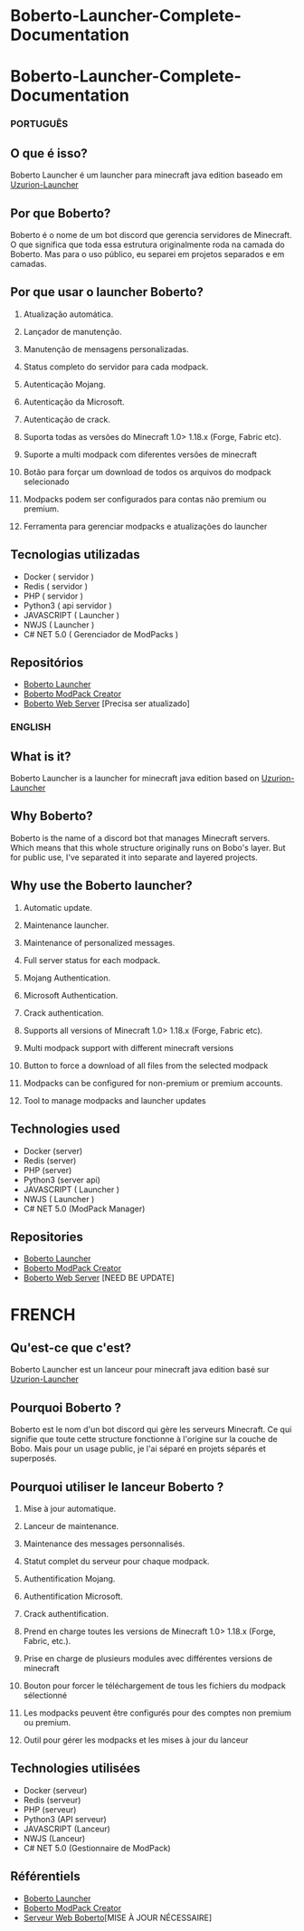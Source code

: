 # Boberto-Launcher-Complete-Documentation

# Boberto-Launcher-Complete-Documentation

### PORTUGUÊS

## O que é isso? 

Boberto Launcher é um launcher para minecraft java edition baseado em [Uzurion-Launcher](https://github.com/luuxis/Uzurion-Launcher)

## Por que Boberto?

Boberto é o nome de um bot discord que gerencia servidores de Minecraft. O que significa que toda essa estrutura originalmente roda na camada do Boberto. Mas para o uso público, eu separei em projetos separados e em camadas.

## Por que usar o launcher Boberto?

1. Atualização automática.

2. Lançador de manutenção.

3. Manutenção de mensagens personalizadas.

4. Status completo do servidor para cada modpack.

5. Autenticação Mojang.

6. Autenticação da Microsoft.

7. Autenticação de crack.

8. Suporta todas as versões do Minecraft 1.0> 1.18.x (Forge, Fabric etc).

9. Suporte a multi modpack com diferentes versões de minecraft

10. Botão para forçar um download de todos os arquivos do modpack selecionado

11. Modpacks podem ser configurados para contas não premium ou premium.

12. Ferramenta para gerenciar modpacks e atualizações do launcher

## Tecnologias utilizadas

* Docker ( servidor )
* Redis ( servidor )
* PHP ( servidor ) 
* Python3 ( api servidor )
* JAVASCRIPT ( Launcher )
* NWJS ( Launcher )
* C# NET 5.0 ( Gerenciador de ModPacks )

## Repositórios

* [Boberto Launcher](https://github.com/brutalzinn/boberto-minecraft-launcher)
* [Boberto ModPack Creator](https://github.com/brutalzinn/CriadorDeMods)
* [Boberto Web Server](https://github.com/brutalzinn/boberto-launcher-web) [Precisa ser atualizado]

### ENGLISH

## What is it?

Boberto Launcher is a launcher for minecraft java edition based on [Uzurion-Launcher](https://github.com/luuxis/Uzurion-Launcher)

## Why Boberto?

Boberto is the name of a discord bot that manages Minecraft servers. Which means that this whole structure originally runs on Bobo's layer. But for public use, I've separated it into separate and layered projects.

## Why use the Boberto launcher?

1. Automatic update.

2. Maintenance launcher.

3. Maintenance of personalized messages.

4. Full server status for each modpack.

5. Mojang Authentication.

6. Microsoft Authentication.

7. Crack authentication.

8. Supports all versions of Minecraft 1.0> 1.18.x (Forge, Fabric etc).

9. Multi modpack support with different minecraft versions

10. Button to force a download of all files from the selected modpack

11. Modpacks can be configured for non-premium or premium accounts.

12. Tool to manage modpacks and launcher updates

## Technologies used

* Docker (server)
* Redis (server)
* PHP (server)
* Python3 (server api)
* JAVASCRIPT ( Launcher )
* NWJS ( Launcher )
* C# NET 5.0 (ModPack Manager)

## Repositories

* [Boberto Launcher](https://github.com/brutalzinn/boberto-minecraft-launcher)
* [Boberto ModPack Creator](https://github.com/brutalzinn/CriadorDeMods)
* [Boberto Web Server](https://github.com/brutalzinn/boberto-launcher-web) [NEED BE UPDATE]

# FRENCH

## Qu'est-ce que c'est?

Boberto Launcher est un lanceur pour minecraft java edition basé sur [Uzurion-Launcher](https://github.com/luuxis/Uzurion-Launcher)

## Pourquoi Boberto ?

Boberto est le nom d'un bot discord qui gère les serveurs Minecraft. Ce qui signifie que toute cette structure fonctionne à l'origine sur la couche de Bobo. Mais pour un usage public, je l'ai séparé en projets séparés et superposés.

## Pourquoi utiliser le lanceur Boberto ?

1. Mise à jour automatique.

2. Lanceur de maintenance.

3. Maintenance des messages personnalisés.

4. Statut complet du serveur pour chaque modpack.

5. Authentification Mojang.

6. Authentification Microsoft.

7. Crack authentification.

8. Prend en charge toutes les versions de Minecraft 1.0> 1.18.x (Forge, Fabric, etc.).

9. Prise en charge de plusieurs modules avec différentes versions de minecraft

10. Bouton pour forcer le téléchargement de tous les fichiers du modpack sélectionné

11. Les modpacks peuvent être configurés pour des comptes non premium ou premium.

12. Outil pour gérer les modpacks et les mises à jour du lanceur

## Technologies utilisées

* Docker (serveur)
* Redis (serveur)
* PHP (serveur)
* Python3 (API serveur)
* JAVASCRIPT (Lanceur)
* NWJS (Lanceur)
* C# NET 5.0 (Gestionnaire de ModPack)

## Référentiels

* [Boberto Launcher](https://github.com/brutalzinn/boberto-minecraft-launcher)
* [Boberto ModPack Creator](https://github.com/brutalzinn/CriadorDeMods)
* [Serveur Web Boberto](https://github.com/brutalzinn/boberto-launcher-web)[MISE À JOUR NÉCESSAIRE]

